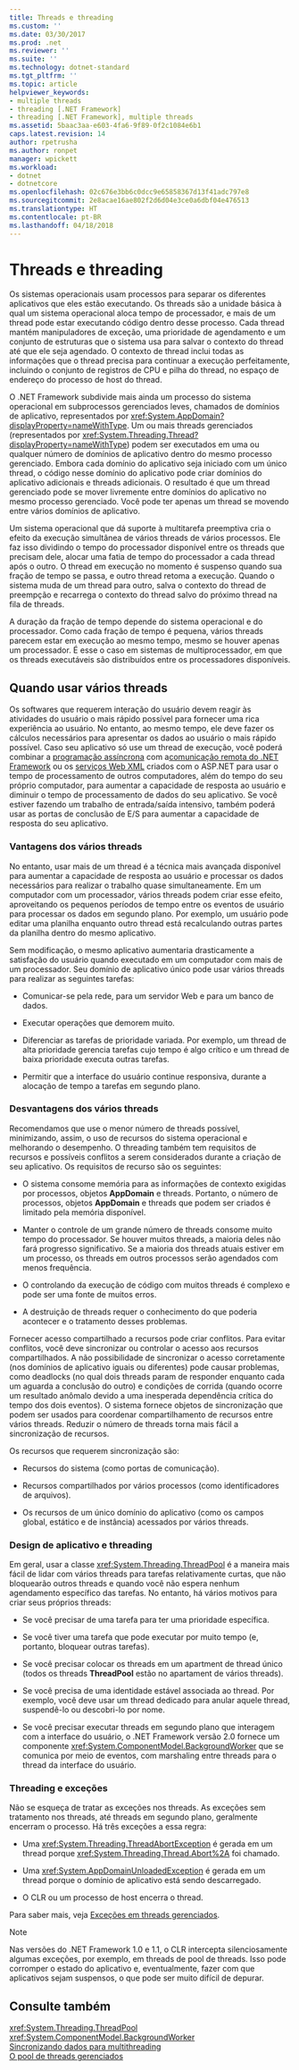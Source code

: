 ```yaml
---
title: Threads e threading
ms.custom: ''
ms.date: 03/30/2017
ms.prod: .net
ms.reviewer: ''
ms.suite: ''
ms.technology: dotnet-standard
ms.tgt_pltfrm: ''
ms.topic: article
helpviewer_keywords:
- multiple threads
- threading [.NET Framework]
- threading [.NET Framework], multiple threads
ms.assetid: 5baac3aa-e603-4fa6-9f89-0f2c1084e6b1
caps.latest.revision: 14
author: rpetrusha
ms.author: ronpet
manager: wpickett
ms.workload:
- dotnet
- dotnetcore
ms.openlocfilehash: 02c676e3bb6c0dcc9e65858367d13f41adc797e8
ms.sourcegitcommit: 2e8acae16ae802f2d6d04e3ce0a6dbf04e476513
ms.translationtype: HT
ms.contentlocale: pt-BR
ms.lasthandoff: 04/18/2018
---
```

# <a name="threads-and-threading"></a>Threads e threading
Os sistemas operacionais usam processos para separar os diferentes aplicativos que eles estão executando. Os threads são a unidade básica à qual um sistema operacional aloca tempo de processador, e mais de um thread pode estar executando código dentro desse processo. Cada thread mantém manipuladores de exceção, uma prioridade de agendamento e um conjunto de estruturas que o sistema usa para salvar o contexto do thread até que ele seja agendado. O contexto de thread inclui todas as informações que o thread precisa para continuar a execução perfeitamente, incluindo o conjunto de registros de CPU e pilha do thread, no espaço de endereço do processo de host do thread.  
  
 O .NET Framework subdivide mais ainda um processo do sistema operacional em subprocessos gerenciados leves, chamados de domínios de aplicativo, representados por <xref:System.AppDomain?displayProperty=nameWithType>. Um ou mais threads gerenciados (representados por <xref:System.Threading.Thread?displayProperty=nameWithType>) podem ser executados em uma ou qualquer número de domínios de aplicativo dentro do mesmo processo gerenciado. Embora cada domínio do aplicativo seja iniciado com um único thread, o código nesse domínio do aplicativo pode criar domínios do aplicativo adicionais e threads adicionais. O resultado é que um thread gerenciado pode se mover livremente entre domínios do aplicativo no mesmo processo gerenciado. Você pode ter apenas um thread se movendo entre vários domínios de aplicativo.  
  
 Um sistema operacional que dá suporte à multitarefa preemptiva cria o efeito da execução simultânea de vários threads de vários processos. Ele faz isso dividindo o tempo do processador disponível entre os threads que precisam dele, alocar uma fatia de tempo do processador a cada thread após o outro. O thread em execução no momento é suspenso quando sua fração de tempo se passa, e outro thread retoma a execução. Quando o sistema muda de um thread para outro, salva o contexto do thread de preempção e recarrega o contexto do thread salvo do próximo thread na fila de threads.  
  
 A duração da fração de tempo depende do sistema operacional e do processador. Como cada fração de tempo é pequena, vários threads parecem estar em execução ao mesmo tempo, mesmo se houver apenas um processador. É esse o caso em sistemas de multiprocessador, em que os threads executáveis são distribuídos entre os processadores disponíveis.  
  
## <a name="when-to-use-multiple-threads"></a>Quando usar vários threads  
 Os softwares que requerem interação do usuário devem reagir às atividades do usuário o mais rápido possível para fornecer uma rica experiência ao usuário. No entanto, ao mesmo tempo, ele deve fazer os cálculos necessários para apresentar os dados ao usuário o mais rápido possível. Caso seu aplicativo só use um thread de execução, você poderá combinar a [programação assíncrona](../../../docs/standard/asynchronous-programming-patterns/calling-synchronous-methods-asynchronously.md) com a[comunicação remota do .NET Framework](https://msdn.microsoft.com/library/eccb1d31-0a22-417a-97fd-f4f1f3aa4462) ou os [serviços Web XML](https://msdn.microsoft.com/library/1e64af78-d705-4384-b08d-591a45f4379c) criados com o ASP.NET para usar o tempo de processamento de outros computadores, além do tempo do seu próprio computador, para aumentar a capacidade de resposta ao usuário e diminuir o tempo de processamento de dados do seu aplicativo. Se você estiver fazendo um trabalho de entrada/saída intensivo, também poderá usar as portas de conclusão de E/S para aumentar a capacidade de resposta do seu aplicativo.  
  
### <a name="advantages-of-multiple-threads"></a>Vantagens dos vários threads  
 No entanto, usar mais de um thread é a técnica mais avançada disponível para aumentar a capacidade de resposta ao usuário e processar os dados necessários para realizar o trabalho quase simultaneamente. Em um computador com um processador, vários threads podem criar esse efeito, aproveitando os pequenos períodos de tempo entre os eventos de usuário para processar os dados em segundo plano. Por exemplo, um usuário pode editar uma planilha enquanto outro thread está recalculando outras partes da planilha dentro do mesmo aplicativo.  
  
 Sem modificação, o mesmo aplicativo aumentaria drasticamente a satisfação do usuário quando executado em um computador com mais de um processador. Seu domínio de aplicativo único pode usar vários threads para realizar as seguintes tarefas:  
  
-   Comunicar-se pela rede, para um servidor Web e para um banco de dados.  
  
-   Executar operações que demorem muito.  
  
-   Diferenciar as tarefas de prioridade variada. Por exemplo, um thread de alta prioridade gerencia tarefas cujo tempo é algo crítico e um thread de baixa prioridade executa outras tarefas.  
  
-   Permitir que a interface do usuário continue responsiva, durante a alocação de tempo a tarefas em segundo plano.  
  
### <a name="disadvantages-of-multiple-threads"></a>Desvantagens dos vários threads  
 Recomendamos que use o menor número de threads possível, minimizando, assim, o uso de recursos do sistema operacional e melhorando o desempenho. O threading também tem requisitos de recursos e possíveis conflitos a serem considerados durante a criação de seu aplicativo. Os requisitos de recurso são os seguintes:  
  
-   O sistema consome memória para as informações de contexto exigidas por processos, objetos **AppDomain** e threads. Portanto, o número de processos, objetos **AppDomain** e threads que podem ser criados é limitado pela memória disponível.  
  
-   Manter o controle de um grande número de threads consome muito tempo do processador. Se houver muitos threads, a maioria deles não fará progresso significativo. Se a maioria dos threads atuais estiver em um processo, os threads em outros processos serão agendados com menos frequência.  
  
-   O controlando da execução de código com muitos threads é complexo e pode ser uma fonte de muitos erros.  
  
-   A destruição de threads requer o conhecimento do que poderia acontecer e o tratamento desses problemas.  
  
 Fornecer acesso compartilhado a recursos pode criar conflitos. Para evitar conflitos, você deve sincronizar ou controlar o acesso aos recursos compartilhados. A não possibilidade de sincronizar o acesso corretamente (nos domínios de aplicativo iguais ou diferentes) pode causar problemas, como deadlocks (no qual dois threads param de responder enquanto cada um aguarda a conclusão do outro) e condições de corrida (quando ocorre um resultado anômalo devido a uma inesperada dependência crítica do tempo dos dois eventos). O sistema fornece objetos de sincronização que podem ser usados para coordenar compartilhamento de recursos entre vários threads. Reduzir o número de threads torna mais fácil a sincronização de recursos.  
  
 Os recursos que requerem sincronização são:  
  
-   Recursos do sistema (como portas de comunicação).  
  
-   Recursos compartilhados por vários processos (como identificadores de arquivos).  
  
-   Os recursos de um único domínio do aplicativo (como os campos global, estático e de instância) acessados por vários threads.  
  
### <a name="threading-and-application-design"></a>Design de aplicativo e threading  
 Em geral, usar a classe <xref:System.Threading.ThreadPool> é a maneira mais fácil de lidar com vários threads para tarefas relativamente curtas, que não bloquearão outros threads e quando você não espera nenhum agendamento específico das tarefas. No entanto, há vários motivos para criar seus próprios threads:  
  
-   Se você precisar de uma tarefa para ter uma prioridade específica.  
  
-   Se você tiver uma tarefa que pode executar por muito tempo (e, portanto, bloquear outras tarefas).  
  
-   Se você precisar colocar os threads em um apartment de thread único (todos os threads **ThreadPool** estão no apartament de vários threads).  
  
-   Se você precisa de uma identidade estável associada ao thread. Por exemplo, você deve usar um thread dedicado para anular aquele thread, suspendê-lo ou descobri-lo por nome.  
  
-   Se você precisar executar threads em segundo plano que interagem com a interface do usuário, o .NET Framework versão 2.0 fornece um componente <xref:System.ComponentModel.BackgroundWorker> que se comunica por meio de eventos, com marshaling entre threads para o thread da interface do usuário.  
  
### <a name="threading-and-exceptions"></a>Threading e exceções  
 Não se esqueça de tratar as exceções nos threads. As exceções sem tratamento nos threads, até threads em segundo plano, geralmente encerram o processo. Há três exceções a essa regra:  
  
-   Uma <xref:System.Threading.ThreadAbortException> é gerada em um thread porque <xref:System.Threading.Thread.Abort%2A> foi chamado.  
  
-   Uma <xref:System.AppDomainUnloadedException> é gerada em um thread porque o domínio de aplicativo está sendo descarregado.  
  
-   O CLR ou um processo de host encerra o thread.  
  
 Para saber mais, veja [Exceções em threads gerenciados](../../../docs/standard/threading/exceptions-in-managed-threads.md).  
  
> [!NOTE]
>  Nas versões do .NET Framework 1.0 e 1.1, o CLR intercepta silenciosamente algumas exceções, por exemplo, em threads de pool de threads. Isso pode corromper o estado do aplicativo e, eventualmente, fazer com que aplicativos sejam suspensos, o que pode ser muito difícil de depurar.  
  
## <a name="see-also"></a>Consulte também  
 <xref:System.Threading.ThreadPool>  
 <xref:System.ComponentModel.BackgroundWorker>  
 [Sincronizando dados para multithreading](../../../docs/standard/threading/synchronizing-data-for-multithreading.md)  
 [O pool de threads gerenciados](../../../docs/standard/threading/the-managed-thread-pool.md)
